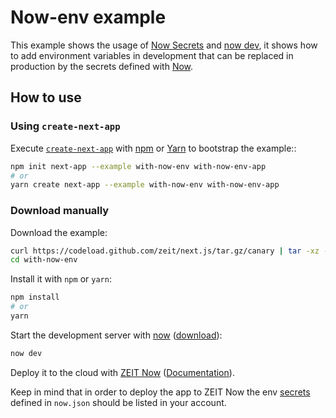 # Now-env example

This example shows the usage of [Now Secrets](https://zeit.co/docs/v2/deployments/environment-variables-and-secrets/?query=secret#securing-environment-variables-using-secrets) and [now dev](https://zeit.co/docs/v2/development/basics), it shows how to add environment variables in development that can be replaced in production by the secrets defined with [Now](https://zeit.co/now).

## How to use

### Using `create-next-app`

Execute [`create-next-app`](https://github.com/zeit/next.js/tree/canary/packages/create-next-app) with [npm](https://docs.npmjs.com/cli/init) or [Yarn](https://yarnpkg.com/lang/en/docs/cli/create/) to bootstrap the example::

```bash
npm init next-app --example with-now-env with-now-env-app
# or
yarn create next-app --example with-now-env with-now-env-app
```

### Download manually

Download the example:

```bash
curl https://codeload.github.com/zeit/next.js/tar.gz/canary | tar -xz --strip=2 next.js-canary/examples/with-now-env
cd with-now-env
```

Install it with `npm` or `yarn`:

```bash
npm install
# or
yarn
```

Start the development server with [now](https://zeit.co/now) ([download](https://zeit.co/download)):

```bash
now dev
```

Deploy it to the cloud with [ZEIT Now](https://zeit.co/new?filter=next.js&utm_source=github&utm_medium=readme&utm_campaign=next-example) ([Documentation](https://nextjs.org/docs/deployment)).

Keep in mind that in order to deploy the app to ZEIT Now the env [secrets](https://zeit.co/docs/getting-started/secrets) defined in `now.json` should be listed in your account.
